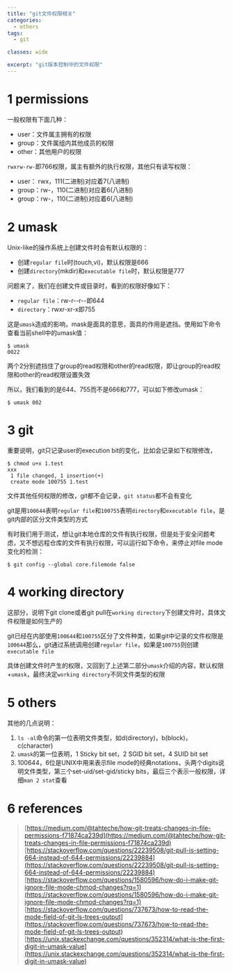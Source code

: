 ```yaml
---
title: "git文件权限相关"
categories:
  - others
tags:
  - git

classes: wide

excerpt: "git版本控制中的文件权限"
---
```


# 1 permissions
一般权限有下面几种：
- user：文件属主拥有的权限
- group：文件属组内其他成员的权限
- other：其他用户的权限

`rwxrw-rw-`即766权限，属主有额外的执行权限，其他只有读写权限：
- user： rwx，111(二进制)对应着7(八进制)
- group：rw-，110(二进制)对应着6(八进制)
- group：rw-，110(二进制)对应着6(八进制)

# 2 umask
Unix-like的操作系统上创建文件时会有默认权限的：
- 创建`regular file`时(touch,vi)，默认权限是666
- 创建`directory`(mkdir)和`executable file`时，默认权限是777

问题来了，我们在创建文件或目录时，看到的权限好像如下：
- `regular file`：rw-r--r--即644
- `directory`：rwxr-xr-x即755

这是`umask`造成的影响，mask是面具的意思，面具的作用是遮挡。使用如下命令查看当前shell中的umask值：
```
$ umask
0022
```
两个2分别遮挡住了group的read权限和other的read权限，即让group的read权限和other的read权限设置失效

所以，我们看到的是644、755而不是666和777，可以如下修改umask：
```
$ umask 002
```

# 3 git
重要说明，git只记录user的execution bit的变化，比如会记录如下权限修改，
```
$ chmod u+x 1.test
xxx
 1 file changed, 1 insertion(+)
 create mode 100755 1.test
```
文件其他任何权限的修改，git都不会记录，`git status`都不会有变化

git是用`100644`表明`regular file`和`100755`表明`directory`和`executable file`，是git内部的区分文件类型的方式

有时我们用于测试，想让git本地仓库的文件有执行权限，但是处于安全问题考虑，又不想远程仓库的文件有执行权限，可以运行如下命令，来停止对file mode变化的检测：
```
$ git config --global core.filemode false
```

# 4 working directory
这部分，说明下git clone或者git pull在`working directory`下创建文件时，具体文件权限是如何生产的

git已经在内部使用`100644`和`100755`区分了文件种类，如果git中记录的文件权限是`100644`那么，git通过系统调用创建`regular file`，如果是`100755`则创建`executable file`

具体创建文件时产生的权限，又回到了上述第二部分`umask`介绍的内容，默认权限+`umask`，最终决定`working directory`不同文件类型的权限

# 5 others
其他的几点说明：
1. `ls -al`命令的第一位表明文件类型，如d(directory)，b(block)，c(character)
2. `umask`的第一位表明，1 Sticky bit set，2 SGID bit set，4 SUID bit set
3. 100644，6位是UNIX中用来表示file mode的经典notations，头两个digits说明文件类型，第三个set-uid/set-gid/sticky bits，最后三个表示一般权限，详细`man 2 stat`查看

# 6 references
> [https://medium.com/@tahteche/how-git-treats-changes-in-file-permissions-f71874ca239d](https://medium.com/@tahteche/how-git-treats-changes-in-file-permissions-f71874ca239d)  
[https://stackoverflow.com/questions/22239508/git-pull-is-setting-664-instead-of-644-permissions/22239884](https://stackoverflow.com/questions/22239508/git-pull-is-setting-664-instead-of-644-permissions/22239884)  
[https://stackoverflow.com/questions/1580596/how-do-i-make-git-ignore-file-mode-chmod-changes?rq=1](https://stackoverflow.com/questions/1580596/how-do-i-make-git-ignore-file-mode-chmod-changes?rq=1)    
[https://stackoverflow.com/questions/737673/how-to-read-the-mode-field-of-git-ls-trees-output](https://stackoverflow.com/questions/737673/how-to-read-the-mode-field-of-git-ls-trees-output)  
[https://unix.stackexchange.com/questions/352314/what-is-the-first-digit-in-umask-value](https://unix.stackexchange.com/questions/352314/what-is-the-first-digit-in-umask-value)  